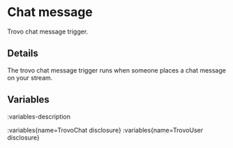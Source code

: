 # Chat message
Trovo chat message trigger.

## Details
The trovo chat message trigger runs when someone places a chat message on your stream.

## Variables
:variables-description

:variables{name=TrovoChat disclosure}
:variables{name=TrovoUser disclosure}